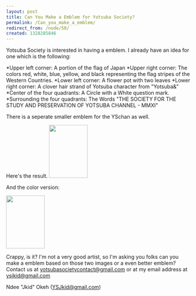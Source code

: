 ```yaml
---
layout: post
title: Can You Make a Emblem for Yotsuba Society?
permalink: /Can_you_make_a_emblem/
redirect_from: /node/50/
created: 1328285846
---
```

Yotsuba Society is interested in having a emblem. I already have an idea for one which is the following:

*Upper left corner: A portion of the flag of Japan
*Upper right corner: The colors red, white, blue, yellow, and black representing the flag stripes of the Western Countries.
*Lower left corner: A flower pot with two leaves
*Lower right corner: A clover hair strand of Yotsuba character from "Yotsuba&"
*Center of the four quadrants: A Circle with a White question mark.
*Surrounding the four quadrants: The Words "THE SOCIETY FOR THE STUDY AND PRESERVATION OF YOTSUBA CHANNEL - MMXI"

There is a seperate smaller emblem for the YSchan as well.

Here's the result.
<a href="https://lh3.googleusercontent.com/-K6IJTfcs1Dk/Te9oGZOas-I/AAAAAAAAGYM/fZjTCVHMZw8/s1000/YS%2520Emblem.jpeg"><img src="https://lh3.googleusercontent.com/-K6IJTfcs1Dk/Te9oGZOas-I/AAAAAAAAGYM/fZjTCVHMZw8/s1000/YS%2520Emblem.jpeg" height="144" width="105" /></a>

And the color version: 

<a href="https://lh5.googleusercontent.com/-qV75B8PtrMg/Te9oIcHQGPI/AAAAAAAAGYQ/KSw34kNGWQg/s256/YS%2520Emblem%2520Draft.png"><img src="https://lh5.googleusercontent.com/-qV75B8PtrMg/Te9oIcHQGPI/AAAAAAAAGYQ/KSw34kNGWQg/s256/YS%2520Emblem%2520Draft.png" height="144" width="105" /></a>

Crappy, is it? I'm not a very good artist, so I'm asking you folks can you make a emblem based on those two images or a even better emblem? Contact us at yotsubasocietycontact@gmail.com or at my email address at ysjkid@gmail.com

Ndee "Jkid" Okeh (YSJkid@gmail.com)
